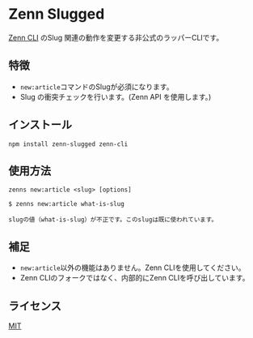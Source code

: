 # Zenn Slugged

[Zenn CLI](https://zenn.dev/zenn/articles/install-zenn-cli) のSlug 関連の動作を変更する非公式のラッパーCLIです。

## 特徴

- `new:article`コマンドのSlugが必須になります。
- Slug の衝突チェックを行います。(Zenn API を使用します。)

## インストール

```shell
npm install zenn-slugged zenn-cli
```

## 使用方法

```shell
zenns new:article <slug> [options]
```

```shell
$ zenns new:article what-is-slug

slugの値（what-is-slug）が不正です。このslugは既に使われています。
```

## 補足

- `new:article`以外の機能はありません。Zenn CLIを使用してください。
- Zenn CLIのフォークではなく、内部的にZenn CLIを呼び出しています。

## ライセンス

[MIT](LICENSE)
